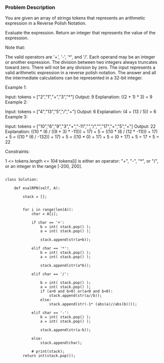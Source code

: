 ### Problem Description 

You are given an array of strings tokens that represents an arithmetic expression in a Reverse Polish Notation.

Evaluate the expression. Return an integer that represents the value of the expression.

Note that:

The valid operators are '+', '-', '*', and '/'.
Each operand may be an integer or another expression.
The division between two integers always truncates toward zero.
There will not be any division by zero.
The input represents a valid arithmetic expression in a reverse polish notation.
The answer and all the intermediate calculations can be represented in a 32-bit integer.
 

Example 1:

Input: tokens = ["2","1","+","3","*"]
Output: 9
Explanation: ((2 + 1) * 3) = 9
Example 2:

Input: tokens = ["4","13","5","/","+"]
Output: 6
Explanation: (4 + (13 / 5)) = 6
Example 3:

Input: tokens = ["10","6","9","3","+","-11","*","/","*","17","+","5","+"]
Output: 22
Explanation: ((10 * (6 / ((9 + 3) * -11))) + 17) + 5
= ((10 * (6 / (12 * -11))) + 17) + 5
= ((10 * (6 / -132)) + 17) + 5
= ((10 * 0) + 17) + 5
= (0 + 17) + 5
= 17 + 5
= 22
 

Constraints:

1 <= tokens.length <= 104
tokens[i] is either an operator: "+", "-", "*", or "/", or an integer in the range [-200, 200].


```

class Solution:

	def evalRPN(self, A):
		
		stack = [];

		
		for i in range(len(A)):
			char = A[i];
			
			if char == '+':
				b = int( stack.pop() );
				a = int( stack.pop() );
				
				stack.append(str(a+b));
			
			elif char == '*':
				b = int( stack.pop() );
				a = int( stack.pop() );
				
				stack.append(str(a*b));
			
			elif char == '/':
				
				b = int( stack.pop() );
				a = int( stack.pop() );
				if (a>0 and b>0) or(a<0 and b<0):
					stack.append(str(a//b));
				else:
					stack.append(str(-1* (abs(a)//abs(b))));
			
			elif char == '-':
				b = int( stack.pop() );
				a = int( stack.pop() );
				
				stack.append(str(a-b));
			
			else:
				stack.append(char);
			
			# print(stack);
		return int(stack.pop());


```
